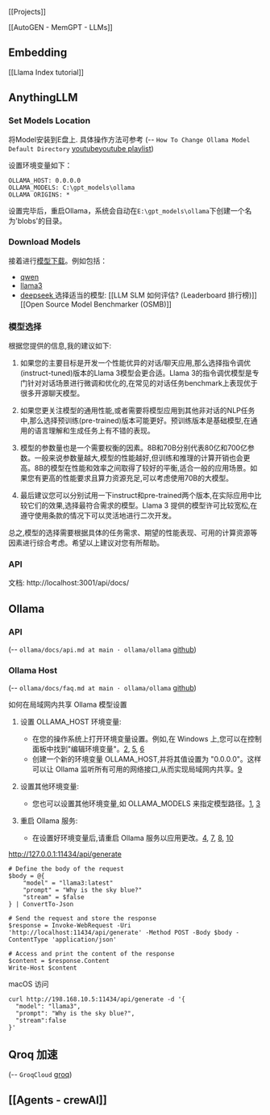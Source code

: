 
[[Projects]] 

[[AutoGEN - MemGPT - LLMs]]
## Embedding
[[Llama Index tutorial]]

## AnythingLLM
### Set Models Location

将Model安装到E盘上.
具体操作方法可参考 (-- `How To Change Ollama Model Default Directory` [youtube](https://youtu.be/uj1VnDPR9xo?t=81)[youtube playlist](https://www.youtube.com/playlist?list=PL3JVwFmb_BnRiXTKVfcr-lnxyZpp9-f9a))

设置环境变量如下：
```
OLLAMA_HOST: 0.0.0.0
OLLAMA_MODELS: C:\gpt_models\ollama
OLLAMA ORIGINS: *
```

设置完毕后，重启Ollama，系统会自动在`E:\gpt_models\ollama`下创建一个名为'blobs'的目录。


### Download Models
接着进行[模型下载](https://ollama.com/library?sort=popular )。例如包括：

- [qwen](https://ollama.com/library/qwen:110b)
- [llama3](https://ollama.com/library/llama3)
- [deepseek ]( https://ollama.com/library/deepseek-llm)
选择适当的模型: 
[[LLM SLM 如何评估? (Leaderboard 排行榜)]]
[[Open Source Model Benchmarker (OSMB)]]

### 模型选择
根据您提供的信息,我的建议如下:

1. 如果您的主要目标是开发一个性能优异的对话/聊天应用,那么选择指令调优(instruct-tuned)版本的Llama 3模型会更合适。Llama 3的指令调优模型是专门针对对话场景进行微调和优化的,在常见的对话任务benchmark上表现优于很多开源聊天模型。

2. 如果您更关注模型的通用性能,或者需要将模型应用到其他非对话的NLP任务中,那么选择预训练(pre-trained)版本可能更好。预训练版本是基础模型,在通用的语言理解和生成任务上有不错的表现。

3. 模型的参数量也是一个需要权衡的因素。8B和70B分别代表80亿和700亿参数。一般来说参数量越大,模型的性能越好,但训练和推理的计算开销也会更高。8B的模型在性能和效率之间取得了较好的平衡,适合一般的应用场景。如果您有更高的性能要求且算力资源充足,可以考虑使用70B的大模型。

4. 最后建议您可以分别试用一下instruct和pre-trained两个版本,在实际应用中比较它们的效果,选择最符合需求的模型。Llama 3 提供的模型许可比较宽松,在遵守使用条款的情况下可以灵活地进行二次开发。

总之,模型的选择需要根据具体的任务需求、期望的性能表现、可用的计算资源等因素进行综合考虑。希望以上建议对您有所帮助。


### API

文档: http://localhost:3001/api/docs/

## Ollama
### API

(-- `ollama/docs/api.md at main · ollama/ollama` [github](https://github.com/ollama/ollama/blob/main/docs/api.md))

### Ollama Host

(-- `ollama/docs/faq.md at main · ollama/ollama` [github](https://github.com/ollama/ollama/blob/main/docs/faq.md))

如何在局域网内共享 Ollama 模型设置

1. 设置 OLLAMA_HOST 环境变量:
   - 在您的操作系统上打开环境变量设置。例如,在 Windows 上,您可以在控制面板中找到"编辑环境变量"。[2](https://github.com/ollama/ollama/issues/703), [5](https://docs.dify.ai/tutorials/model-configuration/ollama), [6](https://www.youtube.com/watch?v=9QvQvQOVdt8)
   - 创建一个新的环境变量 OLLAMA_HOST,并将其值设置为 "0.0.0.0"。这样可以让 Ollama 监听所有可用的网络接口,从而实现局域网内共享。[9](https://docs.openwebui.com/troubleshooting/)

2. 设置其他环境变量:
   - 您也可以设置其他环境变量,如 OLLAMA_MODELS 来指定模型路径。[1](https://github.com/ollama/ollama/blob/main/docs/faq.md), [3](https://github.com/ollama/ollama/blob/main/docs/faq.md#:~:text=How%20can%20I%20expose%20Ollama,environment%20variables%20on%20your%20platform.)

3. 重启 Ollama 服务:
   - 在设置好环境变量后,请重启 Ollama 服务以应用更改。[4](https://www.youtube.com/watch?v=H_cqBjDVinw), [7](https://medium.com/@robjsliwa_71070/easy-as-ollama-running-large-language-models-locally-with-a-elegant-web-ui-af3255b18141), [8](https://www.reddit.com/r/ollama/comments/1cee9fy/i_need_help_setting_up_ollama/), [10](https://community.hetzner.com/tutorials/ai-chatbot-with-ollama-and-open-webui/)



http://127.0.0.1:11434/api/generate

```shell
# Define the body of the request
$body = @{
    "model" = "llama3:latest"
    "prompt" = "Why is the sky blue?"
    "stream" = $false
} | ConvertTo-Json

# Send the request and store the response 
$response = Invoke-WebRequest -Uri 'http://localhost:11434/api/generate' -Method POST -Body $body -ContentType 'application/json'

# Access and print the content of the response
$content = $response.Content
Write-Host $content
```


macOS 访问
```shell
curl http://198.168.10.5:11434/api/generate -d '{
  "model": "llama3",
  "prompt": "Why is the sky blue?",
  "stream":false
}'
```

## Qroq 加速

(-- `GroqCloud` [groq](https://console.groq.com/settings/limits))


## [[Agents - crewAI]]